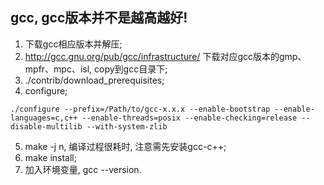 ## gcc, gcc版本并不是越高越好!
1. 下载gcc相应版本并解压;
2. http://gcc.gnu.org/pub/gcc/infrastructure/ 下载对应gcc版本的gmp、mpfr、mpc、isl, copy到gcc目录下;
3. ./contrib/download_prerequisites;
4. configure;
```
./configure --prefix=/Path/to/gcc-x.x.x --enable-bootstrap --enable-languages=c,c++ --enable-threads=posix --enable-checking=release --disable-multilib --with-system-zlib
```
5. make -j n, 编译过程很耗时, 注意需先安装gcc-c++;
6. make install;
7. 加入环境变量, gcc --version.
